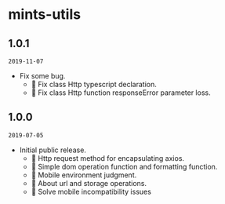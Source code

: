 # mints-utils

## 1.0.1

`2019-11-07`

* Fix some bug.
  - 🐛 Fix class Http typescript declaration.
  - 🐛 Fix class Http function responseError parameter loss.

## 1.0.0

`2019-07-05`

* Initial public release.
  - 🌟 Http request method for encapsulating axios.
  - 🌟 Simple dom operation function and formatting function.
  - 🌟 Mobile environment judgment.
  - 🌟 About url and storage operations.
  - 🌟 Solve mobile incompatibility issues
